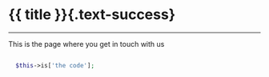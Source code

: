 # {{ title }}{.text-success}
<hr>

This is the page where you get in touch with us

```php

  $this->is['the code'];

```

